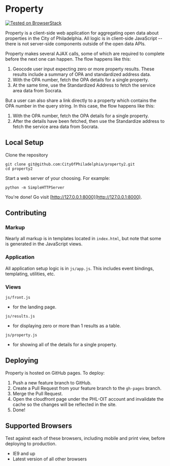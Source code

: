 # Property

[![Tested on BrowserStack](https://img.shields.io/badge/browserstack-tested-brightgreen.svg?logo=data%3Aimage%2Fpng%3Bbase64%2CiVBORw0KGgoAAAANSUhEUgAAAA4AAAAOCAYAAAAfSC3RAAACsUlEQVQokVWSTWwUZQCGn2%2B%2Bnd2d7XS7K1v6Q6WAaBoKklAMP0rcNBqWiMET0SskxEBAURLjBfZkPJAQWmOswkVjYnqiKiGALQ0NP0EIcjAg0gottNB26f7Odmfmm89TG31P7%2BF5bo%2FgP%2BvX%2FfKto31bmY3vV2O590VJIlKps5FS0Fv35roRkc06C6xYOLkvt3cyWTmh7wdve402411Jys0GNkWSUxXij%2Bw79S1N2brPTp9ZFJ9lM6%2FKfP5c%2BK7ZOvpGmsHMu9wImnjmgUWeDeavpNUQa25ZKpVq%2FST6wbc9QvccjExP3LhkPdJbxpdnOL%2FnEAMPKzy48gve%2BH2q7Wuo37Sdd2Kn2BW7wusPG%2F1k%2B4sZIzd9d1tYqS3lis2Tne8xWoHJn05g9h1jxa2LfLfKRI4McNPdyG03zMyyaqhWLB41dCT2EZ7Ci8bxUimCuVn0zUuIcBSzPs7fo2OI4Z%2BpuYrn8yEeWwGE1CaD%2BWLaB5Rw8P0SrzTGCSdSaOUz%2BWSSvq96cRNLWW1X0TrAV2CGRMQILWseMySYco78P0O8tDTB7sOf09KxFqvOZslrabr37aVD%2Fo4hBY1ljVCCkGyI9UgrciqWcGm6eoY%2F2iKs27iDzm9%2BoJzP4cZqTJcHmCg9oEv6rJyL4b0gnFD91uVn8zNTszhPU13FAoULP3K9awRpNwOK0swEQVBhveuTGXdJdLRRM4zLAsD5bd%2Bn8t7E8cJfTzF8eNwQ5l6zScmSWAhWFmq8XDVIrm9HJ%2BuqfhDtFgBa98va8OBJOZU74IxO4z93EF4AhsCImpitDcQ6W1ARs%2Br55odW99ffLyaH1sK99vEeUXOOaGe%2BQypFIDQh28IThhJCXvZ1%2BJiV7h35X6uL%2Fp9Z2y8WNiOj25BWp67NDaOMa18MHr%2BdzYpggfsXmkch023E8JUAAAAASUVORK5CYII%3D)](https://www.browserstack.com/)

Property is a client-side web application for aggregating open data about properties in the City of Philadelphia. All logic is in client-side JavaScript -- there is not server-side components outside of the open data APIs.

Property makes several AJAX calls, some of which are required to complete before the next one can happen. The flow happens like this:

1. Geocode user input expecting zero or more property results. These results include a summary of OPA and standardized address data.
2. With the OPA number, fetch the OPA details for a single property.
3. At the same time, use the Standardized Address to fetch the service area data from Socrata.

But a user can also share a link directly to a property which contains the OPA number in the query string. In this case, the flow happens like this:

1. With the OPA number, fetch the OPA details for a single property.
2. After the details have been fetched, then use the Standardize address to fetch the service area data from Socrata.

## Local Setup

Clone the repository
```
git clone git@github.com:CityOfPhiladelphia/property2.git
cd property2
```

Start a web server of your choosing. For example:
```
python -m SimpleHTTPServer
```

You're done! Go visit [http://127.0.0.1:8000](http://127.0.0.1:8000).

## Contributing

### Markup

Nearly all markup is in templates located in `index.html`, but note that some is generated in the JavaScript views.

### Application

All application setup logic is in `js/app.js`. This includes event bindings, templating, utilities, etc.

### Views

`js/front.js`
- for the landing page.

`js/results.js`
- for displaying zero or more than 1 results as a table.

`js/property.js`
- for showing all of the details for a single property.

## Deploying

Property is hosted on GitHub pages. To deploy:

1. Push a new feature branch to GitHub.
2. Create a Pull Request from your feature branch to the `gh-pages` branch.
3. Merge the Pull Request.
4. Open the cloudfront page under the PHL-OIT account and invalidate the cache so the changes will be reflected in the site.
5. Done!

## Supported Browsers

Test against each of these browsers, including mobile and print view, before deploying to production.

- IE9 and up
- Latest version of all other browsers
